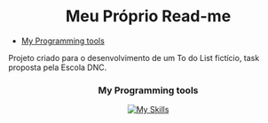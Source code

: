 <h1 align="center">Meu Próprio Read-me</h1>
<ul>
  <a href="#My Programming tools"><li>My Programming tools</li></a>  
</ul>
Projeto criado para o desenvolvimento de um To do List fictício, task proposta pela Escola DNC.
<div align="center">
<h3>My Programming tools</h3>
    
  [![My Skills](https://skillicons.dev/icons?i=html,css,js,c,java,postgres,postman,git,github,vscode)](https://skillicons.dev)
  
</div>


